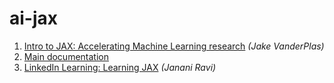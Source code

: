 # ai-jax

1. [Intro to JAX: Accelerating Machine Learning research](https://www.youtube.com/watch?v=WdTeDXsOSj4) _(Jake VanderPlas)_
2. [Main documentation](https://jax.readthedocs.io/en/latest/notebooks/quickstart.html)
3. [LinkedIn Learning: Learning JAX](https://www.linkedin.com/learning/learning-jax) _(Janani Ravi)_
